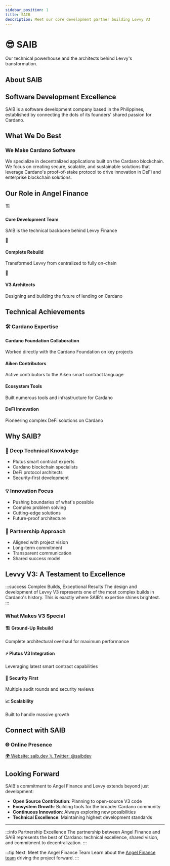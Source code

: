 ```yaml
---
sidebar_position: 1
title: SAIB
description: Meet our core development partner building Levvy V3
---
```


# 😎 SAIB

Our technical powerhouse and the architects behind Levvy's transformation.

## About SAIB

<div className="saib-intro">
  <div className="company-card">
    <h2>Software Development Excellence</h2>
    <p>SAIB is a software development company based in the Philippines, established by connecting the dots of its founders' shared passion for Cardano.</p>
  </div>
</div>

## What We Do Best

<div className="expertise-banner">
  <h3>We Make Cardano Software</h3>
  <p>We specialize in decentralized applications built on the Cardano blockchain. We focus on creating secure, scalable, and sustainable solutions that leverage Cardano's proof-of-stake protocol to drive innovation in DeFi and enterprise blockchain solutions.</p>
</div>

## Our Role in Angel Finance

<div className="role-highlights">
  <div className="highlight-card">
    <div className="highlight-icon">🏗️</div>
    <h4>Core Development Team</h4>
    <p>SAIB is the technical backbone behind Levvy Finance</p>
  </div>
  
  <div className="highlight-card">
    <div className="highlight-icon">🔄</div>
    <h4>Complete Rebuild</h4>
    <p>Transformed Levvy from centralized to fully on-chain</p>
  </div>
  
  <div className="highlight-card">
    <div className="highlight-icon">🚀</div>
    <h4>V3 Architects</h4>
    <p>Designing and building the future of lending on Cardano</p>
  </div>
</div>

## Technical Achievements

### 🛠️ Cardano Expertise

<div className="achievements-grid">
  <div className="achievement">
    <h4>Cardano Foundation Collaboration</h4>
    <p>Worked directly with the Cardano Foundation on key projects</p>
  </div>
  
  <div className="achievement">
    <h4>Aiken Contributors</h4>
    <p>Active contributors to the Aiken smart contract language</p>
  </div>
  
  <div className="achievement">
    <h4>Ecosystem Tools</h4>
    <p>Built numerous tools and infrastructure for Cardano</p>
  </div>
  
  <div className="achievement">
    <h4>DeFi Innovation</h4>
    <p>Pioneering complex DeFi solutions on Cardano</p>
  </div>
</div>

## Why SAIB?

<div className="why-saib">
  <div className="reason-card">
    <h3>🎯 Deep Technical Knowledge</h3>
    <ul>
      <li>Plutus smart contract experts</li>
      <li>Cardano blockchain specialists</li>
      <li>DeFi protocol architects</li>
      <li>Security-first development</li>
    </ul>
  </div>
  
  <div className="reason-card">
    <h3>💡 Innovation Focus</h3>
    <ul>
      <li>Pushing boundaries of what's possible</li>
      <li>Complex problem solving</li>
      <li>Cutting-edge solutions</li>
      <li>Future-proof architecture</li>
    </ul>
  </div>
  
  <div className="reason-card">
    <h3>🤝 Partnership Approach</h3>
    <ul>
      <li>Aligned with project vision</li>
      <li>Long-term commitment</li>
      <li>Transparent communication</li>
      <li>Shared success model</li>
    </ul>
  </div>
</div>

## Levvy V3: A Testament to Excellence

:::success Complex Builds, Exceptional Results
The design and development of Levvy V3 represents one of the most complex builds in Cardano's history. This is exactly where SAIB's expertise shines brightest.
:::

### What Makes V3 Special

<div className="v3-special">
  <div className="special-feature">
    <h4>🏗️ Ground-Up Rebuild</h4>
    <p>Complete architectural overhaul for maximum performance</p>
  </div>
  
  <div className="special-feature">
    <h4>⚡ Plutus V3 Integration</h4>
    <p>Leveraging latest smart contract capabilities</p>
  </div>
  
  <div className="special-feature">
    <h4>🔐 Security First</h4>
    <p>Multiple audit rounds and security reviews</p>
  </div>
  
  <div className="special-feature">
    <h4>📈 Scalability</h4>
    <p>Built to handle massive growth</p>
  </div>
</div>

## Connect with SAIB

<div className="connect-section">
  <div className="connect-card">
    <h3>🌐 Online Presence</h3>
    <div className="connect-links">
      <a href="https://saib.dev" className="connect-link">
        <span className="link-icon">🌍</span>
        <span>Website: saib.dev</span>
      </a>
      <a href="https://x.com/saibdev" className="connect-link">
        <span className="link-icon">𝕏</span>
        <span>Twitter: @saibdev</span>
      </a>
    </div>
  </div>
</div>

## Looking Forward

SAIB's commitment to Angel Finance and Levvy extends beyond just development:

- **Open Source Contribution**: Planning to open-source V3 code
- **Ecosystem Growth**: Building tools for the broader Cardano community
- **Continuous Innovation**: Always exploring new possibilities
- **Technical Excellence**: Maintaining highest development standards

---

:::info Partnership Excellence
The partnership between Angel Finance and SAIB represents the best of Cardano: technical excellence, shared vision, and commitment to decentralization.
:::

:::tip Next: Meet the Angel Finance Team
Learn about the [Angel Finance team](/docs/angel-paper/team/the-team) driving the project forward.
:::